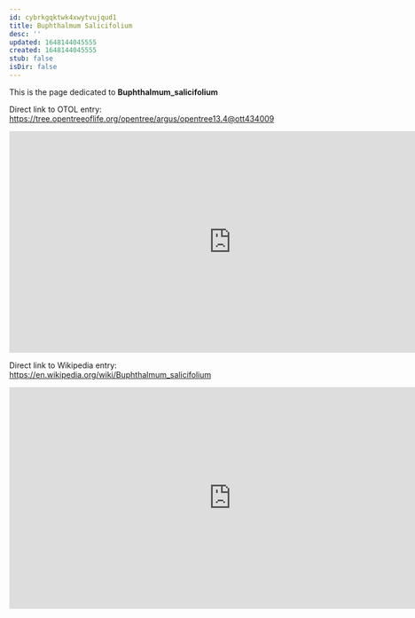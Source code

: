 ```yaml
---
id: cybrkgqktwk4xwytvujqud1
title: Buphthalmum Salicifolium
desc: ''
updated: 1648144045555
created: 1648144045555
stub: false
isDir: false
---
```

This is the page dedicated to **Buphthalmum_salicifolium**


Direct link to OTOL entry: https://tree.opentreeoflife.org/opentree/argus/opentree13.4@ott434009



<html>
    <body>
    <iframe src="https://tree.opentreeoflife.org/opentree/argus/opentree13.4@ott434009"
    width="800" height="400" frameborder="0" allowfullscreen> </iframe>
    </body>
</html>
    


Direct link to Wikipedia entry: https://en.wikipedia.org/wiki/Buphthalmum_salicifolium



<html>
    <body>
    <iframe src="https://en.wikipedia.org/wiki/Buphthalmum_salicifolium"
    width="800" height="400" frameborder="0" allowfullscreen> </iframe>
    </body>
</html>
    

